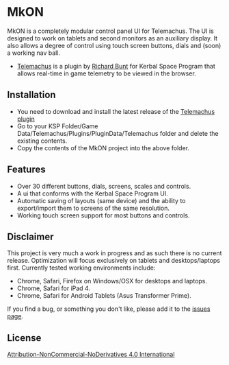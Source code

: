 # MkON

MkON is a completely modular control panel UI for Telemachus. The UI is designed to work on tablets and second monitors as an auxiliary display. It also allows a degree of control using touch screen buttons, dials and (soon) a working nav ball.

* [Telemachus](http://forum.kerbalspaceprogram.com/threads/24594-0-23-Telemachus-%E2%80%93-Telemetry-and-Flight-Control-in-the-Web-Browser-(2014-1-11)) is a plugin by [Richard Bunt](https://github.com/richardbunt) for Kerbal Space Program that allows real-time in game telemetry to be viewed in the browser.

## Installation

- You need to download and install the latest release of the [Telemachus plugin](https://github.com/richardbunt/Telemachus/releases)
- Go to your KSP Folder/Game Data/Telemachus/Plugins/PluginData/Telemachus folder and delete the existing contents.
- Copy the contents of the MkON project into the above folder.

## Features

- Over 30 different buttons, dials, screens, scales and controls.
- A ui that conforms with the Kerbal Space Program UI.
- Automatic saving of layouts (same device) and the ability to export/import them to screens of the same resolution.
- Working touch screen support for most buttons and controls.

## Disclaimer

This project is very much a work in progress and as such there is no current release. Optimization will focus exclusively on tablets and desktops/laptops first. Currently tested working environments include:

- Chrome, Safari, Firefox on Windows/OSX for desktops and laptops.
- Chrome, Safari for iPad 4.
- Chrome, Safari for Android Tablets (Asus Transformer Prime).

If you find a bug, or something you don't like, please add it to the [issues page](https://github.com/chrisnic/mkon/issues).

## License

[Attribution-NonCommercial-NoDerivatives 4.0 International](http://creativecommons.org/licenses/by-nc-nd/4.0/)

